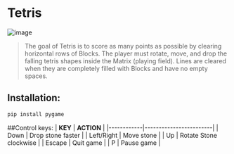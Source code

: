 # Tetris

![image](https://phonoteka.org/uploads/posts/2021-06/1624519664_56-phonoteka_org-p-tetris-oboi-krasivo-59.jpg)

> The goal of Tetris is to score as many points as possible by clearing horizontal rows of Blocks. 
> The player must rotate, move, and drop the falling tetris shapes inside the Matrix (playing field). 
> Lines are cleared when they are completely filled with Blocks and have no empty spaces.
## Installation:
```sh
pip install pygame
```
##Control keys:
| **KEY**    | **ACTION**             |
|------------|------------------------|
| Down       | Drop stone faster      |
| Left/Right | Move stone             |
| Up         | Rotate Stone clockwise |
| Escape     | Quit game              |
| P          | Pause game             |
